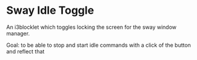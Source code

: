 # Sway Idle Toggle

An i3blocklet which toggles locking the screen for the sway window manager.

Goal: to be able to stop and start idle commands with a click of the button and reflect that
